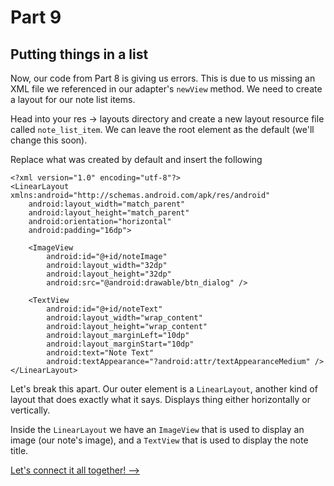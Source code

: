 # Part 9
## Putting things in a list

Now, our code from Part 8 is giving us errors. This is due to us missing an XML file we referenced in our adapter's `newView` method. We need to create a layout for our note list items.

Head into your res -> layouts directory and create a new layout resource file called `note_list_item`. We can leave the root element as the default (we'll change this soon).

Replace what was created by default and insert the following

```
<?xml version="1.0" encoding="utf-8"?>
<LinearLayout xmlns:android="http://schemas.android.com/apk/res/android"
    android:layout_width="match_parent"
    android:layout_height="match_parent"
    android:orientation="horizontal"
    android:padding="16dp">

    <ImageView
        android:id="@+id/noteImage"
        android:layout_width="32dp"
        android:layout_height="32dp"
        android:src="@android:drawable/btn_dialog" />

    <TextView
        android:id="@+id/noteText"
        android:layout_width="wrap_content"
        android:layout_height="wrap_content"
        android:layout_marginLeft="10dp"
        android:layout_marginStart="10dp"
        android:text="Note Text"
        android:textAppearance="?android:attr/textAppearanceMedium" />
</LinearLayout>
```

Let's break this apart. Our outer element is a `LinearLayout`, another kind of layout that does exactly what it says. Displays thing either horizontally or vertically.

Inside the `LinearLayout` we have an `ImageView` that is used to display an image (our note's image), and a `TextView` that is used to display the note title.

[Let's connect it all together! -->](part10.html)